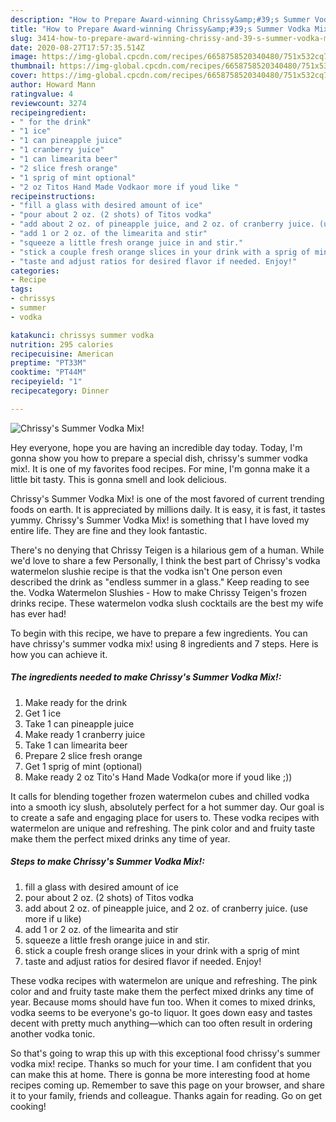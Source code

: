 ```yaml
---
description: "How to Prepare Award-winning Chrissy&amp;#39;s Summer Vodka Mix!"
title: "How to Prepare Award-winning Chrissy&amp;#39;s Summer Vodka Mix!"
slug: 3414-how-to-prepare-award-winning-chrissy-and-39-s-summer-vodka-mix
date: 2020-08-27T17:57:35.514Z
image: https://img-global.cpcdn.com/recipes/6658758520340480/751x532cq70/chrissys-summer-vodka-mix-recipe-main-photo.jpg
thumbnail: https://img-global.cpcdn.com/recipes/6658758520340480/751x532cq70/chrissys-summer-vodka-mix-recipe-main-photo.jpg
cover: https://img-global.cpcdn.com/recipes/6658758520340480/751x532cq70/chrissys-summer-vodka-mix-recipe-main-photo.jpg
author: Howard Mann
ratingvalue: 4
reviewcount: 3274
recipeingredient:
- " for the drink"
- "1 ice"
- "1 can pineapple juice"
- "1 cranberry juice"
- "1 can limearita beer"
- "2 slice fresh orange"
- "1 sprig of mint optional"
- "2 oz Titos Hand Made Vodkaor more if youd like "
recipeinstructions:
- "fill a glass with desired amount of ice"
- "pour about 2 oz. (2 shots) of Titos vodka"
- "add about 2 oz. of pineapple juice, and 2 oz. of cranberry juice. (use more if u like)"
- "add 1 or 2 oz. of the limearita and stir"
- "squeeze a little fresh orange juice in and stir."
- "stick a couple fresh orange slices in your drink with a sprig of mint"
- "taste and adjust ratios for desired flavor if needed. Enjoy!"
categories:
- Recipe
tags:
- chrissys
- summer
- vodka

katakunci: chrissys summer vodka 
nutrition: 295 calories
recipecuisine: American
preptime: "PT33M"
cooktime: "PT44M"
recipeyield: "1"
recipecategory: Dinner

---
```



![Chrissy&#39;s Summer Vodka Mix!](https://img-global.cpcdn.com/recipes/6658758520340480/751x532cq70/chrissys-summer-vodka-mix-recipe-main-photo.jpg)

Hey everyone, hope you are having an incredible day today. Today, I'm gonna show you how to prepare a special dish, chrissy&#39;s summer vodka mix!. It is one of my favorites food recipes. For mine, I'm gonna make it a little bit tasty. This is gonna smell and look delicious.

Chrissy&#39;s Summer Vodka Mix! is one of the most favored of current trending foods on earth. It is appreciated by millions daily. It is easy, it is fast, it tastes yummy. Chrissy&#39;s Summer Vodka Mix! is something that I have loved my entire life. They are fine and they look fantastic.

There&#39;s no denying that Chrissy Teigen is a hilarious gem of a human. While we&#39;d love to share a few Personally, I think the best part of Chrissy&#39;s vodka watermelon slushie recipe is that the vodka isn&#39;t One person even described the drink as &#34;endless summer in a glass.&#34; Keep reading to see the. Vodka Watermelon Slushies - How to make Chrissy Teigen&#39;s frozen drinks recipe. These watermelon vodka slush cocktails are the best my wife has ever had!


To begin with this recipe, we have to prepare a few ingredients. You can have chrissy&#39;s summer vodka mix! using 8 ingredients and 7 steps. Here is how you can achieve it.

<!--inarticleads1-->

##### The ingredients needed to make Chrissy&#39;s Summer Vodka Mix!:

1. Make ready  for the drink
1. Get 1 ice
1. Take 1 can pineapple juice
1. Make ready 1 cranberry juice
1. Take 1 can limearita beer
1. Prepare 2 slice fresh orange
1. Get 1 sprig of mint (optional)
1. Make ready 2 oz Tito&#39;s Hand Made Vodka(or more if youd like ;))


It calls for blending together frozen watermelon cubes and chilled vodka into a smooth icy slush, absolutely perfect for a hot summer day. Our goal is to create a safe and engaging place for users to. These vodka recipes with watermelon are unique and refreshing. The pink color and and fruity taste make them the perfect mixed drinks any time of year. 

<!--inarticleads2-->

##### Steps to make Chrissy&#39;s Summer Vodka Mix!:

1. fill a glass with desired amount of ice
1. pour about 2 oz. (2 shots) of Titos vodka
1. add about 2 oz. of pineapple juice, and 2 oz. of cranberry juice. (use more if u like)
1. add 1 or 2 oz. of the limearita and stir
1. squeeze a little fresh orange juice in and stir.
1. stick a couple fresh orange slices in your drink with a sprig of mint
1. taste and adjust ratios for desired flavor if needed. Enjoy!


These vodka recipes with watermelon are unique and refreshing. The pink color and and fruity taste make them the perfect mixed drinks any time of year. Because moms should have fun too. When it comes to mixed drinks, vodka seems to be everyone&#39;s go-to liquor. It goes down easy and tastes decent with pretty much anything—which can too often result in ordering another vodka tonic. 

So that's going to wrap this up with this exceptional food chrissy&#39;s summer vodka mix! recipe. Thanks so much for your time. I am confident that you can make this at home. There is gonna be more interesting food at home recipes coming up. Remember to save this page on your browser, and share it to your family, friends and colleague. Thanks again for reading. Go on get cooking!
